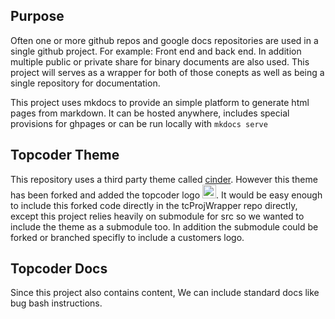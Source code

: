## Purpose

Often one or more github repos and google docs repositories are used in a single github project.   For example:  Front end and back end.  In addition multiple public or private share for binary documents are also used.    This project will serves as a wrapper for both of those conepts as well as being a single repository for documentation.

This project uses mkdocs to provide an simple platform to generate html pages from markdown.   It can be hosted anywhere, includes special provisions for ghpages or can be run locally with ```mkdocs serve```

## Topcoder Theme
This repository uses a third party theme called [cinder](https://github.com/chrissimpkins/cinder).   However this theme has been forked and added the topcoder logo <img src="https://storage.googleapis.com/instapage-user-media/97c829ee/1997047-0-high-topcoder-horizo.png"  height="22px"/>.   It would be easy enough to include this forked code directly in the tcProjWrapper repo directly, except this project relies heavily on  submodule for src so we wanted to include the theme as a submodule too.  In addition the submodule could be forked or branched specifly to include a customers logo.

## Topcoder Docs
Since this project also contains content,  We can include standard docs like bug bash instructions.
